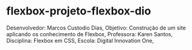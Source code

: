 # flexbox-projeto-flexbox-dio
Desenvolvedor: Marcos Custodio Dias,
Objetivo: Construção de um site aplicando os conhecimento de Flexbox,
Professora: Karen Santos,
Disciplina: Flexbox em CSS,
Escola: Digital Innovation One,
